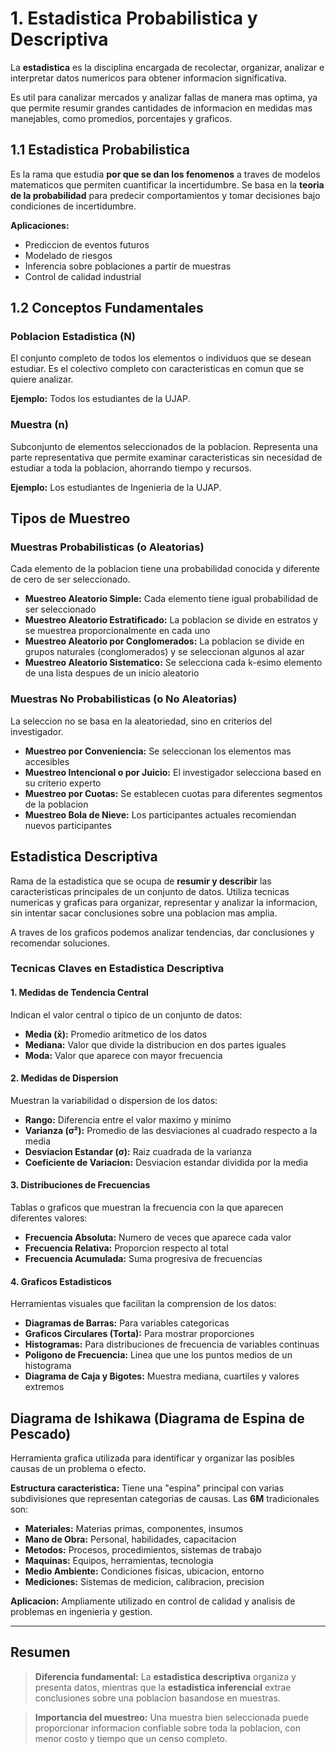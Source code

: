 # 1. Estadistica Probabilistica y Descriptiva
La **estadistica** es la disciplina encargada de recolectar, organizar, analizar e interpretar datos numericos para obtener informacion significativa.

Es util para canalizar mercados y analizar fallas de manera mas optima, ya que permite resumir grandes cantidades de informacion en medidas mas manejables, como promedios, porcentajes y graficos.

## 1.1 Estadistica Probabilistica
Es la rama que estudia **por que se dan los fenomenos** a traves de modelos matematicos que permiten cuantificar la incertidumbre. Se basa en la **teoria de la probabilidad** para predecir comportamientos y tomar decisiones bajo condiciones de incertidumbre.

**Aplicaciones:**
- Prediccion de eventos futuros
- Modelado de riesgos
- Inferencia sobre poblaciones a partir de muestras
- Control de calidad industrial

## 1.2 Conceptos Fundamentales
### Poblacion Estadistica (N)
El conjunto completo de todos los elementos o individuos que se desean estudiar. Es el colectivo completo con caracteristicas en comun que se quiere analizar.

**Ejemplo:** Todos los estudiantes de la UJAP.

### Muestra (n)
Subconjunto de elementos seleccionados de la poblacion. Representa una parte representativa que permite examinar caracteristicas sin necesidad de estudiar a toda la poblacion, ahorrando tiempo y recursos.

**Ejemplo:** Los estudiantes de Ingenieria de la UJAP.


## Tipos de Muestreo
### Muestras Probabilisticas (o Aleatorias)
Cada elemento de la poblacion tiene una probabilidad conocida y diferente de cero de ser seleccionado.

- **Muestreo Aleatorio Simple:** Cada elemento tiene igual probabilidad de ser seleccionado
- **Muestreo Aleatorio Estratificado:** La poblacion se divide en estratos y se muestrea proporcionalmente en cada uno
- **Muestreo Aleatorio por Conglomerados:** La poblacion se divide en grupos naturales (conglomerados) y se seleccionan algunos al azar
- **Muestreo Aleatorio Sistematico:** Se selecciona cada k-esimo elemento de una lista despues de un inicio aleatorio

### Muestras No Probabilisticas (o No Aleatorias)
La seleccion no se basa en la aleatoriedad, sino en criterios del investigador.

- **Muestreo por Conveniencia:** Se seleccionan los elementos mas accesibles
- **Muestreo Intencional o por Juicio:** El investigador selecciona based en su criterio experto
- **Muestreo por Cuotas:** Se establecen cuotas para diferentes segmentos de la poblacion
- **Muestreo Bola de Nieve:** Los participantes actuales recomiendan nuevos participantes

## Estadistica Descriptiva
Rama de la estadistica que se ocupa de **resumir y describir** las caracteristicas principales de un conjunto de datos. Utiliza tecnicas numericas y graficas para organizar, representar y analizar la informacion, sin intentar sacar conclusiones sobre una poblacion mas amplia.

A traves de los graficos podemos analizar tendencias, dar conclusiones y recomendar soluciones.

### Tecnicas Claves en Estadistica Descriptiva

#### 1. Medidas de Tendencia Central
Indican el valor central o tipico de un conjunto de datos:
- **Media (x̄):** Promedio aritmetico de los datos
- **Mediana:** Valor que divide la distribucion en dos partes iguales
- **Moda:** Valor que aparece con mayor frecuencia

#### 2. Medidas de Dispersion
Muestran la variabilidad o dispersion de los datos:
- **Rango:** Diferencia entre el valor maximo y minimo
- **Varianza (σ²):** Promedio de las desviaciones al cuadrado respecto a la media
- **Desviacion Estandar (σ):** Raiz cuadrada de la varianza
- **Coeficiente de Variacion:** Desviacion estandar dividida por la media

#### 3. Distribuciones de Frecuencias
Tablas o graficos que muestran la frecuencia con la que aparecen diferentes valores:
- **Frecuencia Absoluta:** Numero de veces que aparece cada valor
- **Frecuencia Relativa:** Proporcion respecto al total
- **Frecuencia Acumulada:** Suma progresiva de frecuencias

#### 4. Graficos Estadisticos
Herramientas visuales que facilitan la comprension de los datos:
- **Diagramas de Barras:** Para variables categoricas
- **Graficos Circulares (Torta):** Para mostrar proporciones
- **Histogramas:** Para distribuciones de frecuencia de variables continuas
- **Poligono de Frecuencia:** Linea que une los puntos medios de un histograma
- **Diagrama de Caja y Bigotes:** Muestra mediana, cuartiles y valores extremos

## Diagrama de Ishikawa (Diagrama de Espina de Pescado)
Herramienta grafica utilizada para identificar y organizar las posibles causas de un problema o efecto.

**Estructura caracteristica:** Tiene una "espina" principal con varias subdivisiones que representan categorias de causas. Las **6M** tradicionales son:

- **Materiales:** Materias primas, componentes, insumos
- **Mano de Obra:** Personal, habilidades, capacitacion
- **Metodos:** Procesos, procedimientos, sistemas de trabajo
- **Maquinas:** Equipos, herramientas, tecnologia
- **Medio Ambiente:** Condiciones fisicas, ubicacion, entorno
- **Mediciones:** Sistemas de medicion, calibracion, precision

**Aplicacion:** Ampliamente utilizado en control de calidad y analisis de problemas en ingenieria y gestion.

---

## Resumen 

> **Diferencia fundamental:** La **estadistica descriptiva** organiza y presenta datos, mientras que la **estadistica inferencial** extrae conclusiones sobre una poblacion basandose en muestras.

> **Importancia del muestreo:** Una muestra bien seleccionada puede proporcionar informacion confiable sobre toda la poblacion, con menor costo y tiempo que un censo completo.

